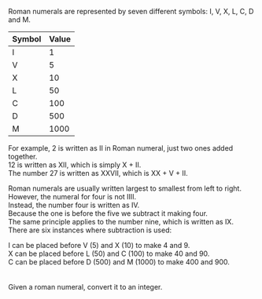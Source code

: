 Roman numerals are represented by seven different symbols: I, V, X, L, C, D and M.

|Symbol       |Value|
|-------------|-----|
|I            |1    |
|V            |5    |
|X            |10   |
|L            |50   |
|C            |100  |
|D            |500  |
|M            |1000 |


For example, 2 is written as II in Roman numeral, just two ones added together.  
12 is written as XII, which is simply X + II.  
The number 27 is written as XXVII, which is XX + V + II.

Roman numerals are usually written largest to smallest from left to right.  
However, the numeral for four is not IIII.  
Instead, the number four is written as IV.  
Because the one is before the five we subtract it making four.  
The same principle applies to the number nine, which is written as IX.  
There are six instances where subtraction is used:

I can be placed before V (5) and X (10) to make 4 and 9.  
X can be placed before L (50) and C (100) to make 40 and 90.  
C can be placed before D (500) and M (1000) to make 400 and 900.  
<br>  
Given a roman numeral, convert it to an integer. 
